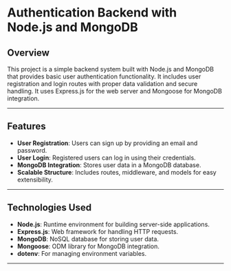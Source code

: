 # **Authentication Backend with Node.js and MongoDB**

## **Overview**
This project is a simple backend system built with Node.js and MongoDB that provides basic user authentication functionality. It includes user registration and login routes with proper data validation and secure handling. It uses Express.js for the web server and Mongoose for MongoDB integration.

---

## **Features**
- **User Registration**: Users can sign up by providing an email and password.
- **User Login**: Registered users can log in using their credentials.
- **MongoDB Integration**: Stores user data in a MongoDB database.
- **Scalable Structure**: Includes routes, middleware, and models for easy extensibility.

---

## **Technologies Used**
- **Node.js**: Runtime environment for building server-side applications.
- **Express.js**: Web framework for handling HTTP requests.
- **MongoDB**: NoSQL database for storing user data.
- **Mongoose**: ODM library for MongoDB integration.
- **dotenv**: For managing environment variables.

---
